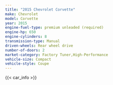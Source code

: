 ```yaml
---
title: "2015 Chevrolet Corvette"
make: Chevrolet
model: Corvette
year: 2015
engine-fuel-type: premium unleaded (required)
engine-hp: 650
engine-cylinders: 8
transmission-type: Manual
driven-wheels: Rear wheel drive
number-of-doors: 2
market-category: Factory Tuner,High-Performance
vehicle-size: Compact
vehicle-style: Coupe
---
```


{{< car_info >}}
